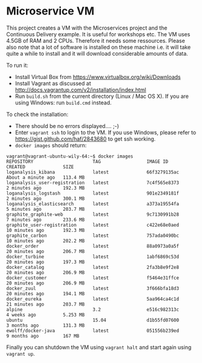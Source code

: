 Microservice VM
==============

This project creates a VM with the Microservices project and the
Continuous Delivery example. It is useful for workshops etc. The VM
uses 4.5GB of RAM and 2 CPUs. Therefore it needs some ressources. Please
also note that a lot of software is installed on these machine i.e. it
will take quite a while to install and it will download considerable
amounts of data.

To run it:

- Install Virtual Box from https://www.virtualbox.org/wiki/Downloads
- Install Vagrant as discussed at
http://docs.vagrantup.com/v2/installation/index.html
- Run `build.sh` from the current directory (Linux / Mac OS X). If you
  are using Windows: run `build.cmd` instead.

To check the installation:

- There should be no errors displayed.... ;-)
- Enter `vagrant ssh` to login to the VM. If you use Windows, please
  refer to https://gist.github.com/haf/2843680 to get ssh working.
- `docker images` should return:
```
vagrant@vagrant-ubuntu-wily-64:~$ docker images
REPOSITORY                      TAG                 IMAGE ID            CREATED              SIZE
loganalysis_kibana              latest              66f3279135ac        About a minute ago   113.4 MB
loganalysis_user-registration   latest              7c4f565e8373        2 minutes ago        192.3 MB
loganalysis_logstash            latest              901e2349181f        2 minutes ago        300.1 MB
loganalysis_elasticsearch       latest              a373a19554fa        5 minutes ago        203.7 MB
graphite_graphite-web           latest              9c7130991b28        7 minutes ago        233.6 MB
graphite_user-registration      latest              c422e68e0aed        10 minutes ago       192.3 MB
graphite_carbon                 latest              757ada0490bc        10 minutes ago       202.2 MB
docker_order                    latest              88a0973a0a5f        20 minutes ago       206.7 MB
docker_turbine                  latest              1abf6869c53d        20 minutes ago       197.3 MB
docker_catalog                  latest              2fa3b8e9f2e8        20 minutes ago       206.9 MB
docker_customer                 latest              f5464e31ffce        20 minutes ago       206.9 MB
docker_zuul                     latest              3f666bfa18d3        20 minutes ago       194.1 MB
docker_eureka                   latest              5aa964ca4c1d        21 minutes ago       203.7 MB
alpine                          3.2                 e516c982313c        4 weeks ago          5.253 MB
ubuntu                          15.04               d1b55fd07600        3 months ago         131.3 MB
ewolff/docker-java              latest              051556b239ed        9 months ago         167 MB
```

Finally you can shutdown the VM using `vagrant halt` and start again
using `vagrant up`.
